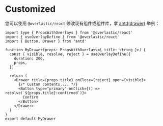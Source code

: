 # Customized

您可以使用 `@overlastic/react` 修改现有组件或组件库，拿 [antd(drawer)](https://ant.design/components/drawer-cn) 举例：

```tsx
import type { PropsWithOverlays } from '@overlastic/react'
import { useOverlayDefine } from '@overlastic/react'
import { Button, Drawer } from 'antd'

function MyDrawer(props: PropsWithOverlays<{ title: string }>) {
  const { visible, resolve, reject } = useOverlayDefine({
    duration: 200,
    props,
  })

  return (
    <Drawer title={props.title} onClose={reject} open={visible}>
      {/* Custom contents.... */}
      <Button type="primary" onClick={() => resolve(`${props.title}:confirmed`)}>
        Confirm
      </Button>
    </Drawer>
  )
}
export default MyDrawer
```
